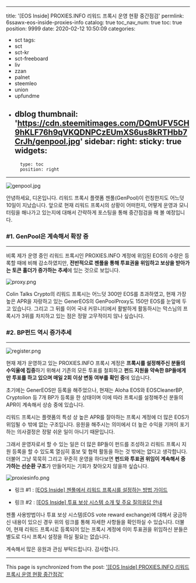 
---
title: '[EOS Inside] PROXIES.INFO 리워드 프록시 운영 현황 중간점검'
permlink: 6ssawx-eos-inside-proxies-info
catalog: true
toc_nav_num: true
toc: true
position: 9999
date: 2020-02-12 10:50:09
categories:
- sct
tags:
- sct
- sct-kr
- sct-freeboard
- liv
- zzan
- palnet
- steemleo
- union
- upfundme
- dblog
thumbnail: 'https://cdn.steemitimages.com/DQmUFV5CH9hKLF76h9qVKQDNPCzEUmXS6us8kRTHbb7CrJh/genpool.jpg'
sidebar:
    right:
        sticky: true
widgets:
    -
        type: toc
        position: right
---


![genpool.jpg](https://cdn.steemitimages.com/DQmUFV5CH9hKLF76h9qVKQDNPCzEUmXS6us8kRTHbb7CrJh/genpool.jpg)

안녕하세요, 디온입니다. 리워드 프록시 플랫폼 젠풀(GenPool)이 런칭한지도 어느덧 10일이 지났습니다. 앞으로 현재 리워드 프록시의 상황이 어떠한지, 어떻게 운영과 모니터링을 해나가고 있는지에 대해서 간략하게 포스팅을 통해 중간점검을 해 볼 예정입니다.

### #1. GenPool은 계속해서 확장 중
---
비록 제가 운영 중인 리워드 프록시인 PROXIES.INFO 계정에 위임된 EOS의 수량은 등록할 때에 비해 감소하였지만, **전반적으로 젠풀을 통해 투표권을 위임하고 보상을 받아가는 토큰 홀더가 증가하는 추세**에 있는 것으로 보입니다.


![proxy.png](https://cdn.steemitimages.com/DQmer3Z4FU5pPNNjFzWJ7jzAXv2rZK88wYDFPzESE8F2v6c/proxy.png)

Colin Talks Crypto의 리워드 프록시는 어느덧 300만 EOS를 초과하였고, 현재 가장 높은 APR을 자랑하고 있는 GenerEOS의 GenPoolProxy도 150만 EOS를 눈앞에 두고 있습니다. 그리고 그 뒤를 이어 국내 커뮤니티에서 활발하게 활동하시는 막스님의 프록시가 3위를 차지하고 있는 점은 정말 고무적이지 않나 싶습니다.

### #2. BP펀드 역시 증가추세
---
![register.png](https://cdn.steemitimages.com/DQmZ9qSyPzcdo8yEVe8i2WD9fK6RNVBXn2CxQpp2KUch9ru/register.png)

현재 제가 운영하고 있는 PROXIES.INFO 프록시 계정은 **프록시를 설정해주신 분들의 수익율에 집중**하기 위해서 기존의 모든 투표를 철회하고 **펀드 지원을 약속한 BP들에게만 투표를 하고 있으며 매일 2회 이상 변동 여부를 확인 중**에 있습니다. 

초기에는 GenerEOS만 등록을 해주었으나, 현재는 Aloha EOS와 EOSCleanerBP, Cryptolion 등 7개 BP가 등록을 한 상태이며 이에 따라 프록시를 설정해주신 분들의 APR이 계속해서 상승 중에 있습니다.  

리워드 프록시는 플랫폼의 특성 상 높은 APR를 잘아하는 프록시 계정에 더 많은 EOS가 위임될 수 밖에 없는 구조입니다. 응원을 해주시는 의미에서 더 높은 수익을 기꺼이 포기하는 의사결정은 정말 쉬운 일이 아니기 때문입니다.

그래서 운영자로서 할 수 있는 일은 더 많은 BP들이 펀드를 조성하고 리워드 프록시 지원 등록을 할 수 있도록 열심히 홍보 및 협력 활동을 하는 것 밖에는 없다고 생각합니다. 더불어 그냥 묵묵히 그리고 꾸준히 운영을 하다보면 **펀드와 투표권 위임이 계속해서 증가하는 선순환 구조**가 만들어지는 기회가 찾아오지 않을까 싶습니다. 

![proxiesinfo.png](https://cdn.steemitimages.com/DQmW4yz4k4T7kGzHj7yk42ctpUoBW8oTfKiVudjXS5ZFuLS/proxiesinfo.png)

- 링크 #1 : [[EOS Inside] 젠풀에서 리워드 프록시를 설정하는 방법 가이드](https://www.steemcoinpan.com/sct/@donekim/5jm8ax-eos-inside)

- 링크 #2 : [[EOS Inside] 투표 보상 시스템 소개 및 주요 질의응답 안내](https://www.steemcoinpan.com/sct/@donekim/eos-inside-genpool-overview-and-faq-summary)

젠풀 사용방법이나 투표 보상 시스템(EOS vote reward exchange)에 대해서 궁금하신 내용이 있으신 경우 위의 링크를 통해 자세한 사항들을 확인하실 수 있습니다. 더불어, 현재 리워드 프록시로 등록되어 있는 프록시 계정에 이미 투표권을 위임하신 분들은 별도로 다시 프록시 설정을 하실 필요는 없습니다. 

계속해서 많은 응원과 관심 부탁드립니다. 감사합니다.

- - -

This page is synchronized from the post: ['[EOS Inside] PROXIES.INFO 리워드 프록시 운영 현황 중간점검'](https://steemit.com/@donekim/6ssawx-eos-inside-proxies-info)
